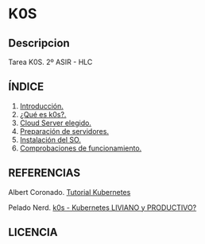 # K0S
## Descripcion
Tarea K0S. 2º ASIR - HLC

## ÍNDICE
1. [Introducción.](https://github.com/mikkgh/k0s/blob/main/introducción.md)
2. [¿Qué es k0s?.](https://github.com/mikkgh/k0s/blob/main/k0s.md)
3. [Cloud Server elegido.](https://github.com/mikkgh/k0s/blob/main/cloud.md)
4. [Preparación de servidores.](https://github.com/mikkgh/k0s/blob/main/preparaciondeservidores.md)
5. [Instalación del SO.](https://github.com/mikkgh/k0s/blob/main/instalacion.md)
6. [Comprobaciones de funcionamiento.](https://github.com/mikkgh/k0s/blob/main/comprobaciones.md)

## REFERENCIAS
Albert Coronado.
[Tutorial Kubernetes](https://www.youtube.com/watch?v=gmFSmzAWcig)

Pelado Nerd.
[k0s - Kubernetes LIVIANO y PRODUCTIVO?](https://www.youtube.com/watch?v=netJ0Nuj_tw&t=200s)

## LICENCIA
